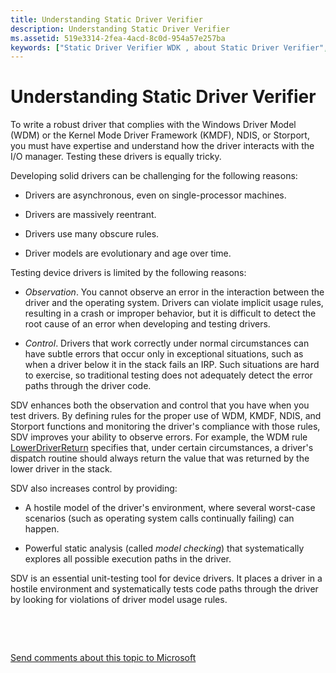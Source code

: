 ```yaml
---
title: Understanding Static Driver Verifier
description: Understanding Static Driver Verifier
ms.assetid: 519e3314-2fea-4acd-8c0d-954a57e257ba
keywords: ["Static Driver Verifier WDK , about Static Driver Verifier", "StaticDV WDK , about Static Driver Verifier", "SDV WDK , about Static Driver Verifier"]
---
```


# Understanding Static Driver Verifier


To write a robust driver that complies with the Windows Driver Model (WDM) or the Kernel Mode Driver Framework (KMDF), NDIS, or Storport, you must have expertise and understand how the driver interacts with the I/O manager. Testing these drivers is equally tricky.

Developing solid drivers can be challenging for the following reasons:

-   Drivers are asynchronous, even on single-processor machines.

-   Drivers are massively reentrant.

-   Drivers use many obscure rules.

-   Driver models are evolutionary and age over time.

Testing device drivers is limited by the following reasons:

-   *Observation*. You cannot observe an error in the interaction between the driver and the operating system. Drivers can violate implicit usage rules, resulting in a crash or improper behavior, but it is difficult to detect the root cause of an error when developing and testing drivers.

-   *Control*. Drivers that work correctly under normal circumstances can have subtle errors that occur only in exceptional situations, such as when a driver below it in the stack fails an IRP. Such situations are hard to exercise, so traditional testing does not adequately detect the error paths through the driver code.

SDV enhances both the observation and control that you have when you test drivers. By defining rules for the proper use of WDM, KMDF, NDIS, and Storport functions and monitoring the driver's compliance with those rules, SDV improves your ability to observe errors. For example, the WDM rule [LowerDriverReturn](https://msdn.microsoft.com/library/windows/hardware/ff548273) specifies that, under certain circumstances, a driver's dispatch routine should always return the value that was returned by the lower driver in the stack.

SDV also increases control by providing:

-   A hostile model of the driver's environment, where several worst-case scenarios (such as operating system calls continually failing) can happen.

-   Powerful static analysis (called *model checking*) that systematically explores all possible execution paths in the driver.

SDV is an essential unit-testing tool for device drivers. It places a driver in a hostile environment and systematically tests code paths through the driver by looking for violations of driver model usage rules.

 

 

[Send comments about this topic to Microsoft](mailto:wsddocfb@microsoft.com?subject=Documentation%20feedback%20[devtest\devtest]:%20Understanding%20Static%20Driver%20Verifier%20%20RELEASE:%20%2811/17/2016%29&body=%0A%0APRIVACY%20STATEMENT%0A%0AWe%20use%20your%20feedback%20to%20improve%20the%20documentation.%20We%20don't%20use%20your%20email%20address%20for%20any%20other%20purpose,%20and%20we'll%20remove%20your%20email%20address%20from%20our%20system%20after%20the%20issue%20that%20you're%20reporting%20is%20fixed.%20While%20we're%20working%20to%20fix%20this%20issue,%20we%20might%20send%20you%20an%20email%20message%20to%20ask%20for%20more%20info.%20Later,%20we%20might%20also%20send%20you%20an%20email%20message%20to%20let%20you%20know%20that%20we've%20addressed%20your%20feedback.%0A%0AFor%20more%20info%20about%20Microsoft's%20privacy%20policy,%20see%20http://privacy.microsoft.com/default.aspx. "Send comments about this topic to Microsoft")




